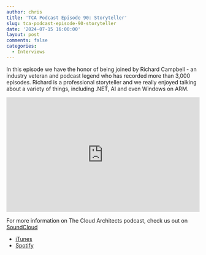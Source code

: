 ```yaml
---
author: chris
title: 'TCA Podcast Episode 90: Storyteller'
slug: tca-podcast-episode-90-storyteller
date: '2024-07-15 16:00:00'
layout: post
comments: false
categories:
  - Interviews
---
```

In this episode we have the honor of being joined by Richard Campbell - an industry veteran and podcast legend who has recorded more than 3,000 episodes. Richard is a professional storyteller and we really enjoyed talking about a variety of things, including .NET, AI and even Windows on ARM.

<p><iframe width="100%" height="300" scrolling="no" frameborder="no" allow="autoplay" src="https://w.soundcloud.com/player/?url=https%3A//api.soundcloud.com/tracks/1872878058&color=%23ff5500&auto_play=false&hide_related=false&show_comments=true&show_user=true&show_reposts=false&show_teaser=true&visual=true"></iframe></p>

For more information on The Cloud Architects podcast, check us out on [SoundCloud](https://soundcloud.com/thecloudarchitects/)

*   [iTunes](https://itunes.apple.com/us/podcast/the-cloud-architects-podcast/id1264479296?mt=2)
*   [Spotify](https://open.spotify.com/show/1GIpALJ9upyupGLLGIbUBD)
